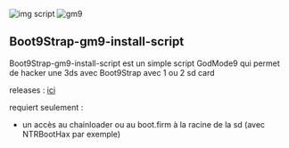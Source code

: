 ![img script](https://openclipart.org/image/2400px/svg_to_png/220168/matt-icons_text-x-generic-script-outlines.png) ![gm9](http://www.logic-sunrise.com/images/news/935768/in-3ds-godmode9-v121-disponible-1.png)


## Boot9Strap-gm9-install-script
Boot9Strap-gm9-install-script est un simple script GodMode9 qui permet de hacker une 3ds avec Boot9Strap avec 1 ou 2 sd card

releases : [ici](https://github.com/Ooggle/Boot9Strap-gm9-install-script/releases)

requiert seulement :
- un accès au chainloader ou au boot.firm à la racine de la sd (avec NTRBootHax par exemple)
